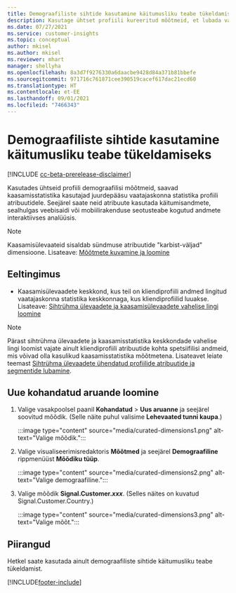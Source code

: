 ```yaml
---
title: Demograafiliste sihtide kasutamine käitumusliku teabe tükeldamiseks (kureeritud mõõtmed)
description: Kasutage ühtset profiili kureeritud mõõtmeid, et lubada vaatajaskonna statistika kliendiprofiili atribuute.
ms.date: 07/27/2021
ms.service: customer-insights
ms.topic: conceptual
author: mkisel
ms.author: mkisel
ms.reviewer: mhart
manager: shellyha
ms.openlocfilehash: 8a3d7f9276330a6daacbe9428d84a371b81bbefe
ms.sourcegitcommit: 971716c761871cee390519cacef617dac21ecd60
ms.translationtype: HT
ms.contentlocale: et-EE
ms.lasthandoff: 09/01/2021
ms.locfileid: "7466343"
---
```

# <a name="use-demographic-dimensions-for-splitting-behavioral-data"></a>Demograafiliste sihtide kasutamine käitumusliku teabe tükeldamiseks

[!INCLUDE [cc-beta-prerelease-disclaimer](includes/cc-beta-prerelease-disclaimer.md)]

Kasutades ühtseid profiili demograafilisi mõõtmeid, saavad kaasamisstatistika kasutajad juurdepääsu vaatajaskonna statistika profiili atribuutidele. Seejärel saate neid atribuute kasutada käitumisandmete, sealhulgas veebisaidi või mobiilirakenduse seotusteabe kogutud andmete interaktiivses analüüsis.

>[!NOTE]
> Kaasamisülevaateid sisaldab sündmuse atribuutide "karbist-väljad" dimensioone. Lisateave: [Mõõtmete kuvamine ja loomine](dimensions.md)

## <a name="prerequisite"></a>Eeltingimus

- Kaasamisülevaadete keskkond, kus teil on kliendiprofiili andmed lingitud vaatajaskonna statistika keskkonnaga, kus kliendiprofiilid luuakse. Lisateave: [Sihtrühma ülevaadete ja kaasamisülevaadete vahelise lingi loomine](integrate-audience-insights-engagement-insights.md)

> [!NOTE]
> Pärast sihtrühma ülevaadete ja kaasamisstatistika keskkondade vahelise lingi loomist vajate ainult kliendiprofiili atribuutide kohta spetsiifilisi andmeid, mis võivad olla kasulikud kaasamisstatistika mõõtmetena. Lisateavet leiate teemast [Sihtrühma ülevaadete ühendatud profiilide atribuutide ja segmentide lubamine](integrate-audience-insights-engagement-insights.md#enable-audience-insights-unified-profiles-attributes-and-segments).

## <a name="create-a-new-custom-report"></a>Uue kohandatud aruande loomine

1. Valige vasakpoolsel paanil **Kohandatud** > **Uus aruanne** ja seejärel soovitud mõõdik. (Selle näite puhul valisime **Lehevaated tunni kaupa**.)

    :::image type="content" source="media/curated-dimensions1.png" alt-text="Valige mõõdik.":::

2. Valige visualiseerimisredaktoris **Mõõtmed** ja seejärel **Demograafiline** rippmenüüst **Mõõdiku tüüp**.

    :::image type="content" source="media/curated-dimensions2.png" alt-text="Valige demograafiline.":::

3. Valige mõõdik **Signal.Customer.*xxx***. (Selles näites on kuvatud Signal.Customer.Country.)

    :::image type="content" source="media/curated-dimensions3.png" alt-text="Valige mõõt.":::
  
## <a name="limitations"></a>Piirangud

Hetkel saate kasutada ainult demograafiliste sihtide käitumusliku teabe tükeldamist.


[!INCLUDE[footer-include](../includes/footer-banner.md)]
